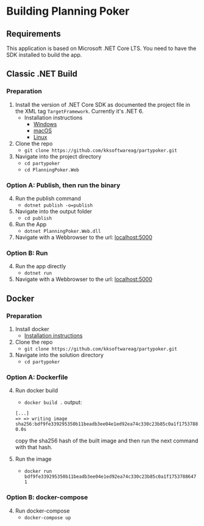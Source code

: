 # Building Planning Poker
## Requirements
This application is based on Microsoft .NET Core LTS. You need to have the SDK installed to build the app.

## Classic .NET Build
### Preparation
1. Install the version of .NET Core SDK as documented the project file in the XML tag `TargetFramework`. Currently it's .NET 6.
	* Installation instructions
		* [Windows](https://docs.microsoft.com/en-us/dotnet/core/install/windows?tabs=net60)
		* [macOS](https://docs.microsoft.com/en-us/dotnet/core/install/macos)
		* [Linux](https://docs.microsoft.com/en-us/dotnet/core/install/linux)
2. Clone the repo
	* `git clone https://github.com/kksoftwareag/partypoker.git`
3. Navigate into the project directory
	* `cd partypoker`
	* `cd PlanningPoker.Web`

### Option A: Publish, then run the binary
4. Run the publish command
	* `dotnet publish -o=publish`
5. Navigate into the output folder
	* `cd publish`
6. Run the App
	* `dotnet PlanningPoker.Web.dll`
7. Navigate with a Webbrowser to the url: [localhost:5000](http://localhost:5000)

### Option B: Run
4. Run the app directly
	* `dotnet run`
5. Navigate with a Webbrowser to the url: [localhost:5000](http://localhost:5000)

## Docker
### Preparation
1. Install docker
	* [Installation instructions](https://docs.docker.com/engine/install/)
2. Clone the repo
	* `git clone https://github.com/kksoftwareag/partypoker.git`
3. Navigate into the solution directory
	* `cd partypoker`

### Option A: Dockerfile
4. Run docker build
	* `docker build .`
	output:
	```
	[...]
	=> => writing image sha256:bdf9fe339295350b11beadb3ee04e1ed92ea74c330c23b85c0a1f17537886471                       0.0s
	```
	copy the sha256 hash of the built image and then run the next command with that hash.

5. Run the image
	* `docker run bdf9fe339295350b11beadb3ee04e1ed92ea74c330c23b85c0a1f17537886471`

### Option B: docker-compose
4. Run docker-compose
	* `docker-compose up`
